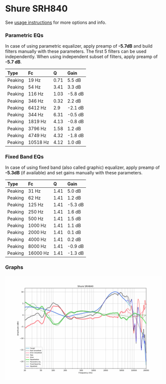 # Shure SRH840
See [usage instructions](https://github.com/jaakkopasanen/AutoEq#usage) for more options and info.

### Parametric EQs
In case of using parametric equalizer, apply preamp of **-5.7dB** and build filters manually
with these parameters. The first 5 filters can be used independently.
When using independent subset of filters, apply preamp of **-5.7 dB**.

| Type    | Fc       |    Q | Gain    |
|:--------|:---------|:-----|:--------|
| Peaking | 19 Hz    | 0.71 | 5.5 dB  |
| Peaking | 54 Hz    | 3.41 | 3.3 dB  |
| Peaking | 116 Hz   | 1.03 | -5.8 dB |
| Peaking | 346 Hz   | 0.32 | 2.2 dB  |
| Peaking | 6412 Hz  | 2.9  | -2.1 dB |
| Peaking | 344 Hz   | 6.31 | -0.5 dB |
| Peaking | 1819 Hz  | 4.13 | -0.8 dB |
| Peaking | 3796 Hz  | 1.58 | 1.2 dB  |
| Peaking | 4749 Hz  | 4.32 | -1.8 dB |
| Peaking | 10518 Hz | 4.12 | 1.0 dB  |

### Fixed Band EQs
In case of using fixed band (also called graphic) equalizer, apply preamp of **-5.3dB**
(if available) and set gains manually with these parameters.

| Type    | Fc       |    Q | Gain    |
|:--------|:---------|:-----|:--------|
| Peaking | 31 Hz    | 1.41 | 5.0 dB  |
| Peaking | 62 Hz    | 1.41 | 1.2 dB  |
| Peaking | 125 Hz   | 1.41 | -5.3 dB |
| Peaking | 250 Hz   | 1.41 | 1.6 dB  |
| Peaking | 500 Hz   | 1.41 | 1.5 dB  |
| Peaking | 1000 Hz  | 1.41 | 1.1 dB  |
| Peaking | 2000 Hz  | 1.41 | 0.1 dB  |
| Peaking | 4000 Hz  | 1.41 | 0.2 dB  |
| Peaking | 8000 Hz  | 1.41 | -0.9 dB |
| Peaking | 16000 Hz | 1.41 | -1.3 dB |

### Graphs
![](./Shure%20SRH840.png)